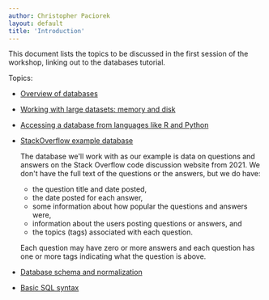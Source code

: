 ```yaml
---
author: Christopher Paciorek
layout: default
title: 'Introduction'
---
```


This document lists the topics to be discussed in the first session of the workshop, linking out to the databases tutorial.

Topics:

- [Overview of databases](https://berkeley-scf.github.io/tutorial-databases/#3-database-systems-and-sql)
- [Working with large datasets: memory and disk](https://berkeley-scf.github.io/tutorial-databases/#2-background)
- [Accessing a database from languages like R and Python](https://berkeley-scf.github.io/tutorial-databases/#6-accessing-a-database-and-using-sql-from-other-languages)
- [StackOverflow example database](https://berkeley-scf.github.io/tutorial-databases/#5-stack-overflow-example-database)

   The database we'll work with as our example is data on questions and answers on the Stack Overflow code discussion website from 2021. We don't have the full text of the questions or the answers, but we do have:
   
     - the question title and date posted,
     - the date posted for each answer,
     - some information about how popular the questions and answers were,
     - information about the users posting questions or answers, and
     - the topics (tags) associated with each question.

   Each question may have zero or more answers and each question has one or more tags indicating what the question is above.

- [Database schema and normalization](https://berkeley-scf.github.io/tutorial-databases/#4-schema-and-normalization)
- [Basic SQL syntax](https://berkeley-scf.github.io/tutorial-databases/sql#1-introduction-to-sql)
